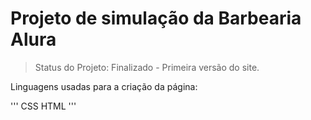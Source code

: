 <h1> Projeto de simulação da Barbearia Alura </h1>

> Status do Projeto: Finalizado - Primeira versão do site.

Linguagens usadas para a criação da página:

'''
CSS
HTML
'''
